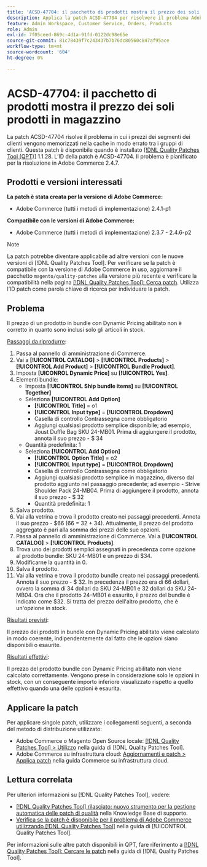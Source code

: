 ```yaml
---
title: 'ACSD-47704: il pacchetto di prodotti mostra il prezzo dei soli prodotti in magazzino'
description: Applica la patch ACSD-47704 per risolvere il problema Adobe Commerce, in cui un prodotto in bundle mostra il prezzo dei soli prodotti in stock.
feature: Admin Workspace, Customer Service, Orders, Products
role: Admin
exl-id: 7f05ceed-869c-4d1a-91fd-0122dc98e65e
source-git-commit: 81c78439f7c243437b7b76dc80560c847af95ace
workflow-type: tm+mt
source-wordcount: '604'
ht-degree: 0%

---
```


# ACSD-47704: il pacchetto di prodotti mostra il prezzo dei soli prodotti in magazzino

La patch ACSD-47704 risolve il problema in cui i prezzi dei segmenti dei clienti vengono memorizzati nella cache in modo errato tra i gruppi di clienti. Questa patch è disponibile quando è installato [[!DNL Quality Patches Tool (QPT)]](https://experienceleague.adobe.com/it/docs/commerce-knowledge-base/kb/announcements/commerce-announcements/magento-quality-patches-released-new-tool-to-self-serve-quality-patches) 1.1.28. L’ID della patch è ACSD-47704. Il problema è pianificato per la risoluzione in Adobe Commerce 2.4.7.

## Prodotti e versioni interessati

**La patch è stata creata per la versione di Adobe Commerce:**

* Adobe Commerce (tutti i metodi di implementazione) 2.4.1-p1

**Compatibile con le versioni di Adobe Commerce:**

* Adobe Commerce (tutti i metodi di implementazione) 2.3.7 - 2.4.6-p2

>[!NOTE]
>
>La patch potrebbe diventare applicabile ad altre versioni con le nuove versioni di [!DNL Quality Patches Tool]. Per verificare se la patch è compatibile con la versione di Adobe Commerce in uso, aggiornare il pacchetto `magento/quality-patches` alla versione più recente e verificare la compatibilità nella pagina [[!DNL Quality Patches Tool]: Cerca patch](https://experienceleague.adobe.com/tools/commerce-quality-patches/index.html?lang=it). Utilizza l’ID patch come parola chiave di ricerca per individuare la patch.

## Problema

Il prezzo di un prodotto in bundle con Dynamic Pricing abilitato non è corretto in quanto sono inclusi solo gli articoli in stock.

<u>Passaggi da riprodurre</u>:

1. Passa al pannello di amministrazione di Commerce.
1. Vai a **[!UICONTROL CATALOG]** > **[!UICONTROL Products]** > **[!UICONTROL Add Product]** > **[!UICONTROL Bundle Product]**.
1. Imposta **[UICONROL Dynamic Price]** su **[!UICONTROL Yes]**.
1. Elementi bundle:
   * Imposta **[!UICONTROL Ship bundle items]** su **[!UICONTROL Together]**
   * Seleziona **[!UICONTROL Add Option]**
      * **[!UICONTROL Title]** = o1
      * **[!UICONTROL Input type]** = **[!UICONTROL Dropdown]**
      * Casella di controllo Contrassegna come obbligatorio
      * Aggiungi qualsiasi prodotto semplice disponibile; ad esempio, Joust Duffle Bag SKU 24-MB01. Prima di aggiungere il prodotto, annota il suo prezzo - $ 34
   * Quantità predefinita: 1
   * Seleziona **[!UICONTROL Add Option]**
      * **[!UICONTROL Option Title]** = o2
      * **[!UICONTROL Input type]** = **[!UICONTROL Dropdown]**
      * Casella di controllo Contrassegna come obbligatorio
      * Aggiungi qualsiasi prodotto semplice in magazzino, diverso dal prodotto aggiunto nel passaggio precedente; ad esempio - Strive Shoulder Pack 24-MB04. Prima di aggiungere il prodotto, annota il suo prezzo - $ 32
      * Quantità predefinita: 1
1. Salva prodotto.
1. Vai alla vetrina e trova il prodotto creato nei passaggi precedenti. Annota il suo prezzo - $66
(66 = 32 + 34).
Attualmente, il prezzo del prodotto aggregato è pari alla somma dei prezzi delle sue opzioni.
1. Passa al pannello di amministrazione di Commerce. Vai a **[!UICONTROL CATALOG]** > **[!UICONTROL Products]**.
1. Trova uno dei prodotti semplici assegnati in precedenza come opzione al prodotto bundle:
SKU 24-MB01 e un prezzo di $34.
1. Modificarne la quantità in 0.
1. Salva il prodotto.
1. Vai alla vetrina e trova il prodotto bundle creato nei passaggi precedenti. Annota il suo prezzo - $ 32. In precedenza il prezzo era di 66 dollari, ovvero la somma di 34 dollari da SKU 24-MB01 e 32 dollari da SKU 24-MB04. Ora che il prodotto 24-MB01 è esaurito, il prezzo del bundle è indicato come $32. Si tratta del prezzo dell&#39;altro prodotto, che è un&#39;opzione in stock.

<u>Risultati previsti</u>:

Il prezzo dei prodotti in bundle con Dynamic Pricing abilitato viene calcolato in modo coerente, indipendentemente dal fatto che le opzioni siano disponibili o esaurite.

<u>Risultati effettivi</u>:

Il prezzo del prodotto bundle con Dynamic Pricing abilitato non viene calcolato correttamente. Vengono prese in considerazione solo le opzioni in stock, con un conseguente importo inferiore visualizzato rispetto a quello effettivo quando una delle opzioni è esaurita.

## Applicare la patch

Per applicare singole patch, utilizzare i collegamenti seguenti, a seconda del metodo di distribuzione utilizzato:

* Adobe Commerce o Magento Open Source locale: [[!DNL Quality Patches Tool] > Utilizzo](/help/tools/quality-patches-tool/usage.md) nella guida di [!DNL Quality Patches Tool].
* Adobe Commerce su infrastruttura cloud: [Aggiornamenti e patch > Applica patch](https://experienceleague.adobe.com/docs/commerce-cloud-service/user-guide/develop/upgrade/apply-patches.html?lang=it) nella guida Commerce su infrastruttura cloud.

## Lettura correlata

Per ulteriori informazioni su [!DNL Quality Patches Tool], vedere:

* [[!DNL Quality Patches Tool] rilasciato: nuovo strumento per la gestione automatica delle patch di qualità](https://experienceleague.adobe.com/it/docs/commerce-knowledge-base/kb/announcements/commerce-announcements/magento-quality-patches-released-new-tool-to-self-serve-quality-patches) nella Knowledge Base di supporto.
* [Verifica se la patch è disponibile per il problema di Adobe Commerce utilizzando  [!DNL Quality Patches Tool]](/help/tools/quality-patches-tool/patches-available-in-qpt/check-patch-for-magento-issue-with-magento-quality-patches.md) nella guida di [!UICONTROL Quality Patches Tool].


Per informazioni sulle altre patch disponibili in QPT, fare riferimento a [[!DNL Quality Patches Tool]: Cercare le patch](https://experienceleague.adobe.com/tools/commerce-quality-patches/index.html?lang=it) nella guida di [!DNL Quality Patches Tool].
